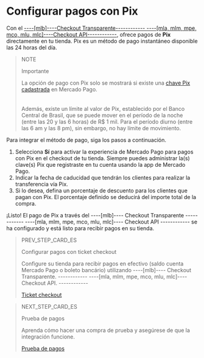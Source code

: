 # Configurar pagos con Pix

Con el [----[mlb]----Checkout Transparente------------ ----[mla, mlm, mpe, mco, mlu, mlc]----Checkout API------------](/developers/es/guides/checkout-api/landing), ofrece pagos de **Pix** directamente en tu tienda. Pix es un método de pago instantáneo disponible las 24 horas del día.

> NOTE
>
> Importante
> 
> La opción de pago con Pix solo se mostrará si existe una [chave Pix cadastrada](/developers/es/guides/checkout-api-v2/integrate-pix) en Mercado Pago. <br>
> </br> <br/>
> Además, existe un límite al valor de Pix, establecido por el Banco Central de Brasil, que se puede mover en el período de la noche (entre las 20 y las 6 horas) de R$ 1 mil. Para el período diurno (entre las 6 am y las 8 pm), sin embargo, no hay límite de movimiento.

Para integrar el método de pago, siga los pasos a continuación.

1. Selecciona **Sí** para activar la experiencia de Mercado Pago para pagos con Pix en el checkout de tu tienda. Siempre puedes administrar la(s) clave(s) Pix que registraste en tu cuenta usando la app de Mercado Pago.
2. Indicar la fecha de caducidad que tendrán los clientes para realizar la transferencia vía Pix.
3. Si lo desea, defina un porcentaje de descuento para los clientes que pagan con Pix. El porcentaje definido se deducirá del importe total de la compra.

¡Listo! El pago de Pix a través del ----[mlb]---- Checkout Transparente ------------ ----[mla, mlm, mpe, mco, mlu, mlc]---- Checkout API ------------ se ha configurado y está listo para recibir pagos en su tienda.

> PREV_STEP_CARD_ES
>
> Configurar pagos con ticket checkout
>
> Configure su tienda para recibir pagos en efectivo (saldo cuenta Mercado Pago o boleto bancário) utilizando ----[mlb]---- Checkout Transparente. ------------ ----[mla, mlm, mpe, mco, mlu, mlc]---- Checkout API. ------------
>
> [Ticket checkout](/developers/es/docs/prestashop/payment-configuration/checkout-api/ticket-checkout)

> NEXT_STEP_CARD_ES
>
> Prueba de pagos
>
> Aprenda cómo hacer una compra de prueba y asegúrese de que la integración funcione.
>
> [Prueba de pagos](/developers/es/docs/prestashop/sales-processing/integration-test)